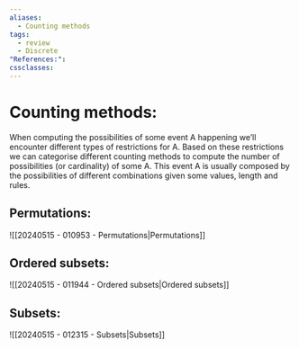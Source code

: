 ```yaml
---
aliases:
  - Counting methods
tags:
  - review
  - Discrete
"References:": 
cssclasses:
---
```

# Counting methods: 
When computing the possibilities of some event A happening we’ll encounter different types of restrictions for A. Based on these restrictions we can categorise different counting methods to compute the number of possibilities (or cardinality) of some A.
This event A is usually composed by the possibilities of different combinations given some values, length and rules. 

## Permutations: 
![[20240515 - 010953 - Permutations|Permutations]]

## Ordered subsets:
![[20240515 - 011944 - Ordered subsets|Ordered subsets]]

## Subsets: 
![[20240515 - 012315 - Subsets|Subsets]]